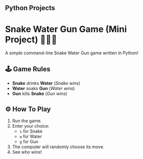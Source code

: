 ## Python Projects

# Snake Water Gun Game (Mini Project) 🐍💧🔫

A simple command-line Snake Water Gun game written in Python!

## 🕹️ Game Rules

- **Snake** drinks **Water** (_Snake wins_)
- **Water** soaks **Gun** (_Water wins_)
- **Gun** kills **Snake** (_Gun wins_)

## ⚙️ How To Play

1. Run the game.
2. Enter your choice:
    - `s` for Snake
    - `w` for Water
    - `g` for Gun
3. The computer will randomly choose its move.
4. See who wins!
